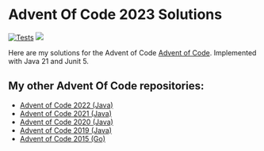 # Advent Of Code 2023 Solutions

[![Tests](https://github.com/jerchende/advent-of-code-2023/actions/workflows/maven.yml/badge.svg)](https://github.com/jerchende/advent-of-code-2023/actions/workflows/maven.yml)
[![](https://img.shields.io/badge/stars%20⭐-17-yellow)](https://adventofcode.com/2023)

Here are my solutions for the Advent of Code [Advent of Code](https://adventofcode.com/2023). Implemented with Java 21 and Junit 5.

## My other Advent Of Code repositories:

* [Advent of Code 2022 (Java)](https://github.com/jerchende/advent-of-code-2022)
* [Advent of Code 2021 (Java)](https://github.com/jerchende/advent-of-code-2021)
* [Advent of Code 2020 (Java)](https://github.com/jerchende/advent-of-code-2020)
* [Advent of Code 2019 (Java)](https://github.com/jerchende/advent-of-code-2019)
* [Advent of Code 2015 (Go)](https://github.com/jerchende/advent-of-code-2015)
 